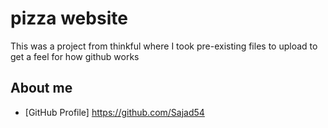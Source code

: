 # pizza website

This was a project from thinkful where I took pre-existing files to upload to get a feel for how github works

## About me   

* [GitHub Profile] https://github.com/Sajad54
